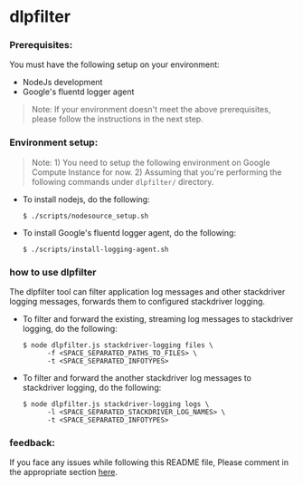 # dlpfilter

### Prerequisites:
You must have the following setup on your environment:
- NodeJs development
- Google's fluentd logger agent
> Note: If your environment doesn't meet the above prerequisites, please follow the instructions in the next step.

### Environment setup:
> Note: 
    1) You need to setup the following environment on Google Compute Instance for now.
    2) Assuming that you're performing the following commands under `dlpfilter/` directory.
- To install nodejs, do the following:

      $ ./scripts/nodesource_setup.sh
- To install Google's fluentd logger agent, do the following:

      $ ./scripts/install-logging-agent.sh

### how to use dlpfilter
The dlpfilter tool can filter application log messages and other stackdriver logging messages, forwards them to configured stackdriver logging.

- To filter and forward the existing, streaming log messages to stackdriver logging, do the following:

      $ node dlpfilter.js stackdriver-logging files \
            -f <SPACE_SEPARATED_PATHS_TO_FILES> \
            -t <SPACE_SEPARATED_INFOTYPES>

- To filter and forward the another stackdriver log messages to stackdriver logging, do the following:

      $ node dlpfilter.js stackdriver-logging logs \
            -l <SPACE_SEPARATED_STACKDRIVER_LOG_NAMES> \
            -t <SPACE_SEPARATED_INFOTYPES>

### feedback:

If you face any issues while following this README file, Please comment in the appropriate section [here](https://trello.com/b/3bUPmJSj/dlpfilter).
